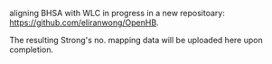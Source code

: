 aligning BHSA with WLC in progress in a new repositoary: <a href='https://github.com/eliranwong/OpenHB'>https://github.com/eliranwong/OpenHB</a>.

The resulting Strong's no. mapping data will be uploaded here upon completion.
